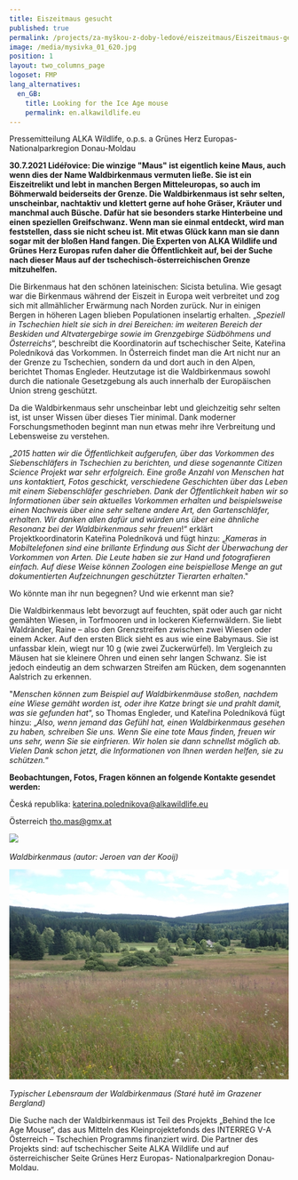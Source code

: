 ```yaml
---
title: Eiszeitmaus gesucht
published: true
permalink: /projects/za-myškou-z-doby-ledové/eiszeitmaus/Eiszeitmaus-gesucht
image: /media/mysivka_01_620.jpg
position: 1
layout: two_columns_page
logoset: FMP
lang_alternatives:
  en_GB:
    title: Looking for the Ice Age mouse
    permalink: en.alkawildlife.eu
---
```

Pressemitteilung ALKA Wildlife, o.p.s. a Grünes Herz Europas- Nationalparkregion Donau-Moldau

**30.7.2021 Lidéřovice: Die winzige "Maus" ist eigentlich keine Maus, auch wenn dies der Name Waldbirkenmaus vermuten ließe. Sie ist ein Eiszeitrelikt und lebt in manchen Bergen Mitteleuropas, so auch im Böhmerwald beiderseits der Grenze. Die Waldbirkenmaus ist sehr selten, unscheinbar, nachtaktiv und klettert gerne auf hohe Gräser, Kräuter und manchmal auch Büsche. Dafür hat sie besonders starke Hinterbeine und einen speziellen Greifschwanz. Wenn man sie einmal entdeckt, wird man feststellen, dass sie nicht scheu ist. Mit etwas Glück kann man sie dann sogar mit der bloßen Hand fangen. Die Experten von ALKA Wildlife und Grünes Herz Europas rufen daher die Öffentlichkeit auf, bei der Suche nach dieser Maus auf der tschechisch-österreichischen Grenze mitzuhelfen.**



Die Birkenmaus hat den schönen lateinischen: Sicista betulina. Wie gesagt war die Birkenmaus während der Eiszeit in Europa weit verbreitet und zog sich mit allmählicher Erwärmung nach Norden zurück. Nur in einigen Bergen in höheren Lagen blieben Populationen inselartig erhalten. „_Speziell in Tschechien hielt sie sich in drei Bereichen: im weiteren Bereich der Beskiden und Altvatergebirge sowie im Grenzgebirge Südböhmens und Österreichs_“, beschreibt die Koordinatorin auf tschechischer Seite, Kateřina Poledníková das Vorkommen. In Österreich findet man die Art nicht nur an der Grenze zu Tschechien, sondern da und dort auch in den Alpen, berichtet Thomas Engleder. Heutzutage ist die Waldbirkenmaus sowohl durch die nationale Gesetzgebung als auch innerhalb der Europäischen Union streng geschützt.



Da die Waldbirkenmaus sehr unscheinbar lebt und gleichzeitig sehr selten ist, ist unser Wissen über dieses Tier minimal. Dank moderner Forschungsmethoden beginnt man nun etwas mehr ihre Verbreitung und Lebensweise zu verstehen.



„_2015 hatten wir die Öffentlichkeit aufgerufen, über das Vorkommen des Siebenschläfers in Tschechien zu berichten, und diese sogenannte Citizen Science Projekt war sehr erfolgreich. Eine große Anzahl von Menschen hat uns kontaktiert, Fotos geschickt, verschiedene Geschichten über das Leben mit einem Siebenschläfer geschrieben. Dank der Öffentlichkeit haben wir so Informationen über sein aktuelles Vorkommen erhalten und beispielsweise einen Nachweis über eine sehr seltene andere Art, den Gartenschläfer, erhalten. Wir danken allen dafür und würden uns über eine ähnliche Resonanz bei der Waldbirkenmaus sehr freuen_!“ erklärt Projektkoordinatorin Kateřina Poledníková und fügt hinzu: „_Kameras in Mobiltelefonen sind eine brillante Erfindung aus Sicht der Überwachung der Vorkommen von Arten. Die Leute haben sie zur Hand und fotografieren einfach. Auf diese Weise können Zoologen eine beispiellose Menge an gut dokumentierten Aufzeichnungen geschützter Tierarten erhalten_."



Wo könnte man ihr nun begegnen? Und wie erkennt man sie?

Die Waldbirkenmaus lebt bevorzugt auf feuchten, spät oder auch gar nicht gemähten Wiesen, in Torfmooren und in lockeren Kiefernwäldern. Sie liebt Waldränder, Raine – also den Grenzstreifen zwischen zwei Wiesen oder einem Acker. Auf den ersten Blick sieht es aus wie eine Babymaus. Sie ist unfassbar klein, wiegt nur 10 g (wie zwei Zuckerwürfel). Im Vergleich zu Mäusen hat sie kleinere Ohren und einen sehr langen Schwanz. Sie ist jedoch eindeutig an dem schwarzen Streifen am Rücken, dem sogenannten Aalstrich zu erkennen. 



"_Menschen können zum Beispiel auf Waldbirkenmäuse stoßen, nachdem eine Wiese gemäht worden ist, oder ihre Katze bringt sie und prahlt damit, was sie gefunden hat_“, so Thomas Engleder, und Kateřina Poledníková fügt hinzu: „_Also, wenn jemand das Gefühl hat, einen Waldbirkenmaus gesehen zu haben, schreiben Sie uns. Wenn Sie eine tote Maus finden, freuen wir uns sehr, wenn Sie sie einfrieren. Wir holen sie dann schnellst möglich ab. Vielen Dank schon jetzt, die Informationen von Ihnen werden helfen, sie zu schützen._“

**Beobachtungen, Fotos, Fragen können an folgende Kontakte gesendet werden:**

Česká republika: katerina.polednikova@alkawildlife.eu 

Österreich tho.mas@gmx.at 

![](/media/myšivka_6_620_u.jpg)



_Waldbirkenmaus (autor: Jeroen van der Kooij)_

![](/media/stare_hute_620.jpg)



_Typischer Lebensraum der Waldbirkenmaus (Staré hutě im Grazener Bergland)_

Die Suche nach der Waldbirkenmaus ist Teil des Projekts „Behind the Ice Age Mouse“, das aus Mitteln des Kleinprojektefonds des INTERREG V-A Österreich – Tschechien Programms finanziert wird. Die Partner des Projekts sind: auf tschechischer Seite ALKA Wildlife und auf österreichischer Seite Grünes Herz Europas- Nationalparkregion Donau-Moldau.
